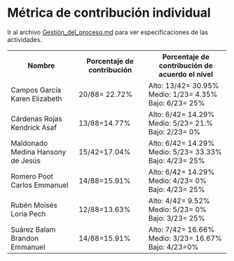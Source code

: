 # ﻿Métrica de contribución individual 

 Ir al archivo <a href="https://github.com/KarenCampos842/Equipo-4/blob/Segunda-Entrega/Gestion_del_Proceso.md#sprint-backlog">Gestión_del_proceso.md</a> para ver especificaciones de las actividades.
 

<table align=center>  
   <tr>  
      <th>Nombre</th>  
      <th>Porcentaje de contribución</th> 
      <th>Porcentaje de contribución de acuerdo el nivel</th>  
   </tr> 
    <tr>  
      <td>Campos García Karen Elizabeth</td>  
       <td> 20/88= 22.72%</td> 
       <td> Alto: 13/42= 30.95%<br>Medio: 1/23= 4.35%<br>Bajo: 6/23= 25%</td>  
   </tr> 
   <tr>  
      <td>Cárdenas Rojas Kendrick Asaf</td>  
       <td>13/88=14.77%</td>
       <td> Alto: 6/42= 14.29%<br>Medio: 5/23= 21.%<br>Bajo: 2/23= 0%</td>    
   </tr> 
    <tr>  
      <td>Maldonado Medina Hansony de Jesús</td>  
      <td>15/42=17.04%</td>
      <td> Alto: 6/42= 14.29%<br>Medio: 5/23= 33.33%<br>Bajo: 4/23= 25%</td>    
   </tr> 
    <tr>  
      <td>Romero Poot Carlos Emmanuel</td>  
       <td>14/88=15.91%</td>
      <td> Alto: 6/42= 14.29%<br>Medio: 4/23= 0%<br>Bajo: 4/23= 25%</td> 
   </tr> 
     <tr>  
      <td>Rubén Moisés Loria Pech</td>  
        <td>12/88=13.63%</td>
        <td> Alto: 4/42= 9.52%<br>Medio: 5/23= 0%<br>Bajo: 3/23= 25%</td>    
   </tr> 
    <tr>  
      <td>Suárez Balam Brandon Emmanuel</td> 
      <td>14/88=15.91%</td>
       <td> Alto: 7/42= 16.66%<br>Medio: 3/23= 16.67%<br>Bajo: 4/23=0%</td>       
   </tr> 
 </table>

<!--stackedit_data:
eyJoaXN0b3J5IjpbLTEyMDA3NDc0OTcsMTQ3NzU5MjEzNywtMT
EwOTYyNDIxNyw2Njk2MTY4NTgsLTY0ODg2MjM3LDExMDgzMzQ3
NTEsMTkwNzYxMTg0NSwtNzEzOTMzOTMzXX0=
-->
